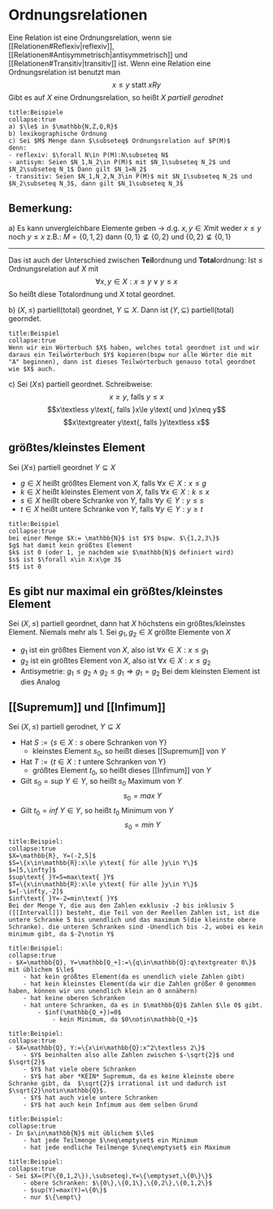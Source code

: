 # Ordnungsrelationen
Eine Relation ist eine Ordnungsrelation, wenn sie [[Relationen#Reflexiv|reflexiv]], [[Relationen#Antisymmetrisch|antisymmetrisch]] und [[Relationen#Transitiv|transitiv]] ist.
Wenn eine Relation eine Ordnungsrelation ist benutzt man
$$x\le y\text{ statt }xRy$$
Gibt es auf $X$ eine Ordnungsrelation, so heißt $X$ *partiell gerodnet*

```ad-example
title:Beispiele
collapse:true
a) $\le$ in $\mathbb{N,Z,Q,R}$
b) lexikographische Ordnung
c) Sei $M$ Menge dann $\subseteq$ Ordnungsrelation auf $P(M)$
denn:
- reflexiv: $\forall N\in P(M):N\subseteq N$
- antisym: Seien $N_1,N_2\in P(M)$ mit $N_1\subseteq N_2$ und $N_2\subseteq N_1$ Dann gilt $N_1=N_2$
- transitiv: Seien $N_1,N_2,N_3\in P(M)$ mit $N_1\subseteq N_2$ und $N_2\subseteq N_3$, dann gilt $N_1\subseteq N_3$
```
## Bemerkung:
a) Es kann unvergleichbare Elemente geben
-> d.g. $x,y\in X$mit weder $x\le y$ noch $y\le x$
z.B.: $M=\{0,1,2\}$ dann $\{0,1\}\nsubseteq\{0,2\}$ und $\{0,2\}\nsubseteq\{0,1\}$

---
Das ist auch der Unterschied zwischen **Teil**ordnung und **Total**ordnung:
Ist $\le$ Ordnungsrelation auf $X$ mit $$\forall x,y\in X:x\le y \vee y\le x$$
So heißt diese Totalordnung und $X$ total geordnet.

b) $(X,\le)$ partiell(total) geordnet, $Y\subseteq X$.
Dann ist $(Y,\subseteq)$ partiell(total) georndet.
```ad-example
title:Beispiel
collapse:true
Wenn wir ein Wörterbuch $X$ haben, welches total geordnet ist und wir daraus ein Teilwörterbuch $Y$ kopieren(bspw nur alle Wörter die mit "A" beginnen), dann ist dieses Teilwörterbuch genauso total geordnet wie $X$ auch.
```

c) Sei $(X\le)$ partiell geordnet. 
Schreibweise:
$$x\ge y\text{, falls }y\le x$$
$$x\textless y\text{, falls }x\le y\text{ und }x\neq y$$
$$x\textgreater y\text{, falls }y\textless x$$

## größtes/kleinstes Element
Sei $(X\le)$ partiell geordnet $Y\subseteq X$
- $g\in X$ heißt größtes Element von $X$, falls $\forall x\in X:x\le g$
- $k\in X$ heißt kleinstes Element von $X$, falls $\forall x\in X: k\le x$
- $s\in X$ heißt obere Schranke von $Y$, falls $\forall y\in Y:y\le s$
- $t \in X$ heißt untere Schranke von $Y$, falls $\forall y\in Y:y\ge t$
```ad-example
title:Beispiel
collapse:true
bei einer Menge $X:= \mathbb{N}$ ist $Y$ bspw. $\{1,2,3\}$
$g$ hat damit kein größtes Element
$k$ ist 0 (oder 1, je nachdem wie $\mathbb{N}$ definiert wird)
$s$ ist $\forall x\in X:x\ge 3$
$t$ ist 0
```
## Es gibt nur maximal ein größtes/kleinstes Element
Sei $(X,\le)$ partiell geordnet, dann hat $X$ höchstens ein größtes/kleinstes Element. Niemals mehr als 1.
Sei $g_1, g_2\in X$ größte Elemente von $X$
- $g_1$ ist ein größtes Element von $X$, also ist $\forall x\in X:x\le g_1$
- $g_2$ ist ein größtes Element von $X$, also ist  $\forall x\in X:x\le g_2$
- Antisymetrie: $g_1\le g_2\wedge g_2\le g_1\Rightarrow g_1=g_2$
Bei dem kleinsten Element ist dies Analog
## [[Supremum]] und [[Infimum]]
Sei $(X,\le)$ partiell gerodnet, $Y\subseteq X$
- Hat $S:=\{s\in X:s\text{ obere Schranken von Y}\}$
	- kleinstes Element $s_0$, so heißt dieses [[Supremum]] von $Y$
- Hat $T:=\{t\in X:t\text{ untere Schranken von Y}\}$
	- größtes Element $t_0$, so heißt dieses [[Infimum]] von $Y$
- Gilt $s_0=sup\text{ }Y\in Y$, so heißt $s_0$ Maximum von $Y$
	$$s_0=max\text{ }Y$$
- Gilt $t_0=inf\text{ }Y\in Y$, so heißt $t_0$ Minimum von $Y$
	$$s_0=min\text{ }Y$$
```ad-example
title:Beispiel:
collapse:true
$X=\mathbb{R}, Y=(-2,5]$
$S=\{x\in\mathbb{R}:x\le y\text{ für alle }y\in Y\}$
$=[5,\infty]$
$sup\text{ }Y=5=max\text{ }Y$
$T=\{x\in\mathbb{R}:x\le y\text{ für alle }y\in Y\}$
$=[-\infty,-2]$
$inf\text{ }Y=-2=min\text{ }Y$
Bei der Menge Y, die aus den Zahlen exklusiv -2 bis inklusiv 5 ([[Intervall]]) besteht, die Teil von der Reellen Zahlen ist, ist die untere Schranke 5 bis unendlich und das maximum 5(die kleinste obere Schranke). die unteren Schranken sind -Unendlich bis -2, wobei es kein minimum gibt, da $-2\notin Y$
```
```ad-example
title:Beispiel:
collapse:true
- $X=\mathbb{Q}, Y=\mathbb[Q_+]:=\{q\in\mathbb{Q}:q\textgreater 0\}$ mit üblichem $\le$
	- hat kein größtes Element(da es unendlich viele Zahlen gibt)
	- hat kein kleinstes Element(da wir die Zahlen größer 0 genommen haben, können wir uns unendlich klein an 0 annähern)
	- hat keine oberen Schranken
	- hat untere Schranken, da es in $\mathbb{Q}$ Zahlen $\le 0$ gibt.
		- $inf(\mathbb{Q_+})=0$
			- kein Minimum, da $0\notin\mathbb{Q_+}$
```
```ad-example
title:Beispiel:
collapse:true
- $X=\mathbb{Q}, Y:=\{x\in\mathbb{Q}:x^2\textless 2\}$
	- $Y$ beinhalten also alle Zahlen zwischen $-\sqrt{2}$ und $\sqrt{2}$
	- $Y$ hat viele obere Schranken
	- $Y$ hat aber *KEIN* Supremum, da es keine kleinste obere Schranke gibt, da  $\sqrt{2}$ irrational ist und dadurch ist $\sqrt{2}\notin\mathbb{Q}$.
	- $Y$ hat auch viele untere Schranken
	- $Y$ hat auch kein Infimum aus dem selben Grund
```
```ad-example
title:Beispiel:
collapse:true
- In $x\in\mathbb{N}$ mit üblichem $\le$ 
	- hat jede Teilmenge $\neq\emptyset$ ein Minimum
	- hat jede endliche Teilmenge $\neq\emptyset$ ein Maximum
```
```ad-example
title:Beispiel:
collapse:true
- Sei $X=(P(\{0,1,2\}),\subseteq),Y=\{\emptyset,\{0\}\}$
	- obere Schranken: $\{0\},\{0,1\},\{0,2\},\{0,1,2\}$
	- $sup(Y)=max(Y)=\{0\}$
	- nur $\{\empt\}
```
